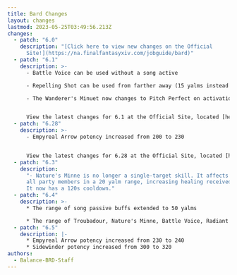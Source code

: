 ```yaml
---
title: Bard Changes
layout: changes
lastmod: 2023-05-25T03:49:56.213Z
changes:
  - patch: "6.0"
    description: "[Click here to view new changes on the Official
      Site!](https://na.finalfantasyxiv.com/jobguide/bard)"
  - patch: "6.1"
    description: >-
      - Battle Voice can be used without a song active

      - Repelling Shot can be used from farther away (15 yalms instead of 5)

      - The Wanderer's Minuet now changes to Pitch Perfect on activation


      View the latest changes for 6.1 at the Official Site, located [here](https://na.finalfantasyxiv.com/jobguide/bard/)!
  - patch: "6.28"
    description: >-
      - Empyreal Arrow potency increased from 200 to 230


      View the latest changes for 6.28 at the Official Site, located [here](https://na.finalfantasyxiv.com/jobguide/bard/)!
  - patch: "6.3"
    description:
      "- Nature's Minne is no longer a single-target skill. It affects
      all party members in a 20 yalm range, increasing healing received by 15%.
      It now has a 120s cooldown."
  - patch: "6.4"
    description: >-
      * The range of song passive buffs extended to 50 yalms

      * The range of Troubadour, Nature's Minne, Battle Voice, Radiant Finale, and Peloton increased to 30 yalms
  - patch: "6.5"
    description: |-
      * Empyreal Arrow potency increased from 230 to 240
      * Sidewinder potency increased from 300 to 320
authors:
  - Balance-BRD-Staff
---
```

